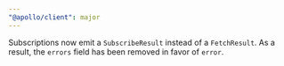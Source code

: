```yaml
---
"@apollo/client": major
---
```


Subscriptions now emit a `SubscribeResult` instead of a `FetchResult`. As a result, the `errors` field has been removed in favor of `error`.
